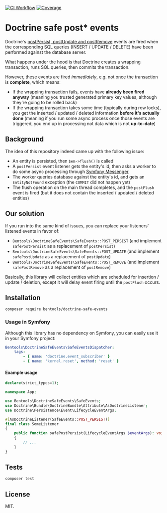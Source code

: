 [![CI Workflow](https://github.com/bpolaszek/doctrine-safe-events/actions/workflows/ci.yml/badge.svg)](https://github.com/bpolaszek/doctrine-safe-events/actions/workflows/ci.yml)
[![Coverage](https://codecov.io/gh/bpolaszek/doctrine-safe-events/branch/main/graph/badge.svg?token=o2kCCIuXz3)](https://codecov.io/gh/bpolaszek/doctrine-safe-events)

# Doctrine safe post* events

Doctrine's [postPersist, postUpdate and postRemove](https://www.doctrine-project.org/projects/doctrine-orm/en/current/reference/events.html#reference-events-post-update-remove-persist) events
are fired when the corresponding SQL queries (INSERT / UPDATE / DELETE) have been performed against the database server.

What happens under the hood is that Doctrine creates a wrapping transaction, runs SQL queries, then commits the transaction.

However, these events are fired _immediately_, e.g. not once the transaction is **complete**, which means:

- If the wrapping transaction fails, events have **already been fired anyway** (meaning you trusted generated primary key values, although they're going to be rolled back)
- If the wrapping transaction takes some time (typically during row locks), you get the inserted / updated / deleted information **before it's actually done**
(meaning if you run some async process once those events are triggered, you end up in processing not data which is not **up-to-date**)

## Background

The idea of this repository indeed came up with the following issue:
- An entity is persisted, then `$em->flush()` is called
- A `postPersist` event listener gets the entity's id, then asks a worker to do some async processing through [Symfony Messenger](https://symfony.com/doc/current/messenger.html)
- The worker queries database against the entity's id, and gets an `EntityNotFound` exception (the `COMMIT` did not happen yet)
- The flush operation on the main thread completes, and the `postFlush` event is fired (but it does not contain the inserted / updated / deleted entities)

## Our solution

If you run into the same kind of issues, you can replace your listeners' listened events in favor of:

- `Bentools\DoctrineSafeEvents\SafeEvents::POST_PERSIST` (and implement `safePostPersist` as a replacement of `postPersist`)
- `Bentools\DoctrineSafeEvents\SafeEvents::POST_UPDATE` (and implement `safePostUpdate` as a replacement of `postUpdate`)
- `Bentools\DoctrineSafeEvents\SafeEvents::POST_REMOVE` (and implement `safePostRemove` as a replacement of `postRemove`)

Basically, this library will collect entities which are scheduled for insertion / update / deletion, except it will delay event firing until the `postFlush` occurs.

## Installation

```bash
composer require bentools/doctrine-safe-events
```

### Usage in Symfony

Although this library has no dependency on Symfony, you can easily use it in your Symfony project:

```yaml
Bentools\DoctrineSafeEvents\SafeEventsDispatcher:
    tags:
        - { name: 'doctrine.event_subscriber' }
        - { name: 'kernel.reset', method: 'reset' }
```

#### Example usage

```php
declare(strict_types=1);

namespace App;

use Bentools\DoctrineSafeEvents\SafeEvents;
use Doctrine\Bundle\DoctrineBundle\Attribute\AsDoctrineListener;
use Doctrine\Persistence\Event\LifecycleEventArgs;

#[AsDoctrineListener(SafeEvents::POST_PERSIST)]
final class SomeListener
{
    public function safePostPersist(LifecycleEventArgs $eventArgs): void
    {
        // ...
    }
}
```

## Tests

```bash
composer test
```

## License
MIT.
